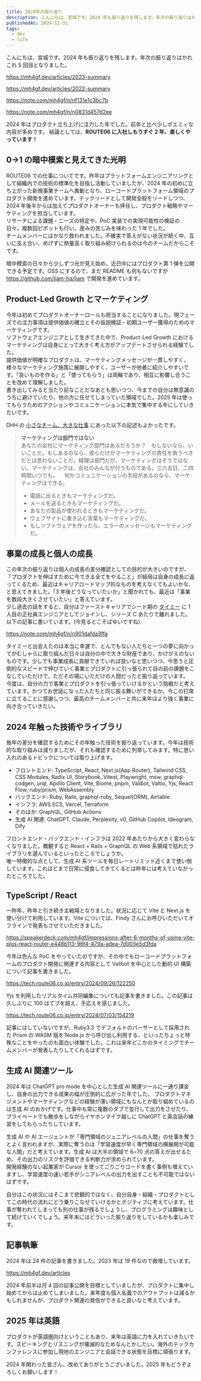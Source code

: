 ```yaml
---
title: 2024年の振り返り
description: こんにちは、宮城です。2024 年も振り返りを残します。年次の振り返りはかれこれ 5 回目となりました。
publishedAt: 2024-12-31
tags:
  - dev
  - life
---
```


こんにちは、宮城です。2024 年も振り返りを残します。年次の振り返りはかれこれ 5 回目となりました。

https://mh4gf.dev/articles/2023-summary

https://mh4gf.dev/articles/2022-summary

https://note.com/mh4gf/n/nf131e1c3bc7b

https://note.com/mh4gf/n/n0831d457d2ee

2024 年はプロダクト立ち上げに注力した年でした。前年と比べ少しポエミィな内容が多めです。
結論としては、**ROUTE06 に入社しもうすぐ 2 年、楽しくやっています！**

## 0→1 の暗中模索と見えてきた光明

ROUTE06 での仕事についてです。昨年はプラットフォームエンジニアリングとして組織内での技術の標準化を目指し活動していましたが、2024 年の初めに立ち上がった新規事業チームへ異動となり、ローコードプラットフォーム領域のプロダクト開発を進めています。テックリードとして開発全般をリードしつつ、2024 年後半からは加えてプロダクトオーナーも拝任し、プロダクト戦略やマーケティングを担当しています。  
リサーチによる課題・ニーズの特定や、PoC 実装での実現可能性の検証の日々。複数回ピボットも行い、産みの苦しみを味わった 1 年でした。  
チームメンバーにはかなり救われました。不確実で答えがない状況が続く中、互いに支え合い、めげずに熱量高く取り組み続けられるのは今のチームだからこそです。

暗中模索の日々から少しずつ光が見え始め、近日中にはプロダクト第 1 弾を公開できる予定です。OSS にするので、まだ README も何もないですが https://github.com/liam-hq/liam で開発を進めています。

## Product-Led Growth とマーケティング

今年は初めてプロダクトオーナーロールも担当することになりました。現フェーズでの注力事項は提供価値の確立とその仮説検証・初期ユーザー獲得のためのマーケティングです。  
ソフトウェアエンジニアとして生きてきた中で、Product-Led Growth におけるマーケティングは自身にとって大きく考え方がアップデートさせられる経験でした。  
提供価値が明確なプロダクトは、マーケティングメッセージが一貫しやすく、様々なマーケティング施策に展開しやすく、ユーザーが他者に紹介しやすいです。「良いものを作る」と「使ってもらう」は両輪であり、相互に影響し合うことを改めて理解しました。  
書き出してみると当たり前なことだなあとも思いつつ、今までの自分は無意識のうちに避けていたり、他の方に任せてしまっていた領域でした。2025 年は使ってもらうためのアクションやコミュニケーションに本気で集中する年にしていきたいです。

DHH の [小さなチーム、大きな仕事](https://amzn.asia/d/4rpE7nw) にあった以下の記述もよかったです。

> **マーケティングは部門ではない**  
> あなたの会社にマーケティング部門はあるだろうか？　もしないなら、いいことだ。もしあるのなら、彼らだけがマーケティングの責任を負うべきだとは思わないことだ。経理は部門だが、マーケティングはそうではない。マーケティングは、会社のみんなが行うものである。三六五日、二四時間いつでも。 　何かコミュニケーションの手段があるのなら、マーケティングはできる。
>
> - 電話に出るときもマーケティングだ。
> - メールを送るときもマーケティングだ。
> - あなたの製品が使われるときもマーケティングだ。
> - ウェブサイトに書き込む言葉もマーケティングだ。
> - もしソフトウェアを作ったら、エラーのメッセージもマーケティングだ。

## 事業の成長と個人の成長

この年次の振り返りは個人の成長の差分確認としての目的が大きいのですが、「プロダクトを伸ばすために今できる全てをやること」が結局は自身の成長に返ってくるため、最近はキャリアロードマップ的なものを考えなくてもよいかな、と思えてきました。「3 年後どうなっていたいか」と聞かれても、最近は「事業を数段大きくさせていたい」と答えています。  
少し過去の話をすると、自分はファーストキャリアでシード期の [タイミー](https://timee.co.jp/) に 1 人目の正社員エンジニアとしてジョインし、シリーズ C あたりで離れました。以下の記事に書いています。(今見るとこそばゆいですね)

https://note.com/mh4gf/n/n901dafda3ffa

タイミーと出会えたのは本当に幸運で、とんでもない人たちと一つの夢に向かってがむしゃらに取り組んだ日々は自分の中で大きな財産であり、かけがえのないものです。少しでも事業成長に貢献できていれば良いなと思いつつ、今思うと圧倒的なスピードで伸びていく事業とプロダクトに引っ張られて目の前の課題をこなしていただけで、ただその場にいただけの人間だったと振り返っています。  
今度は、自分の力で事業とプロダクトを引っ張っていけるかという挑戦だと考えています。かつてお世話になった人たちと同じ振る舞いができるか。今この打席に立てることに感謝しつつ、最高のチームメンバーと共に来年はより強く事業に向き合っていきたい。

## 2024 年触った技術やライブラリ

毎年の差分を確認するためにその年触った技術を振り返っています。今年は技術的な取り組みは減りましたが、それも確認するために列挙してみます。特に思い入れのあるトピックについては取り上げます。

- フロントエンド: TypeScript, React, Next.js(App Router), Tailwind CSS, CSS Modules, Radix UI, Storybook, Vitest, Playwright, msw, graphql-codgen, urql, Apollo Client, Vite, Biome, pnpm, Valibot, Valtio, Yjs, React Flow, ruby/prism, WebAssembly
- バックエンド: Ruby, Rails, graphql-ruby, Sequel(ORM), Airtable
- インフラ: AWS ECS, Vercel, Terraform
- そのほか: GraphQL, GitHub Actions
- 生成 AI 関連: ChatGPT, Claude, Perplexity, v0, GitHub Copilot, Ideogram, Dify

フロントエンド・バックエンド・インフラは 2022 年あたりから大きく変わらなくなりました。概観すると React + Rails + GraphQL の Web 系領域で枯れたライブラリを選んでいるといったところでしょうか。  
唯一特徴的な点として、生成 AI 系ツールを毎日レートリミット近くまで使い倒しています。これほどまで日常に侵食してきてくるとは昨年には考えていなかったところでした。

## TypeScript / React

一昨年、昨年と引き続き主戦場となりました。状況に応じて Vite と Next.js を使い分けて利用しています。Vite については、Findy さんにお呼びいただいてオフラインで発表もさせていただきました。

https://speakerdeck.com/mh4gf/impressions-after-6-months-of-using-vite-plus-react-router-e448b113-96f4-479a-adea-7d003e5d3fda

今年は色んな PoC をやっていたのですが、その中でもローコードプラットフォームのプロダクト開発に関連する内容として Valibot を中心とした動的 UI 構築について記事を書きました。

https://tech.route06.co.jp/entry/2024/09/26/122250

Yjs を利用したリアルタイム共同編集についても記事を書きました。この記事は久しぶりに 100 はてブを超え、手応えを感じました。

https://tech.route06.co.jp/entry/2024/07/03/154219

記事にはしていないですが、Ruby3.3 でデフォルトのパーサーとして採用された Prism の WASM 版を Node.js から呼び出し利用する、といったちょっと特殊なことをやったのも面白い体験でした。これは来年どこかのタイミングでチームメンバーが発表したりしてくれるはずです。

## 生成 AI 関連ツール

2024 年は ChatGPT pro mode を中心とした生成 AI 関連ツールに一通り課金し、自身の出力できる成果の幅が圧倒的に広がった年でした。 プロダクトマネジメントやマーケティングなどの経験が薄い領域にもなんとか取り組めているのは生成 AI のおかげです。仕事中も常に複数のタブで並行して出力をさせたり、プライベートでも散歩をしながらイヤホンマイク越しに ChatGPT と英会話の練習をしてもらったりしています。

生成 AI や AI エージェントが「専門領域のジュニアレベルの人間」の仕事を奪うとよく言われますが、実際に奪うのは「学習速度が早く専門領域の横展開が可能な人間」だと考えています。生成 AI は大半の領域で 6~70 点の答えが出せるため、その出力のリスクを評価できる判断力が求められています。  
開発経験のない起業家が Cursor を使ってごりごりコードを書く事例も増えていますし、学習速度の速い若手がシニアレベルの出力を出すことも不可能ではないはずです。

自分はこの状況にはそこまで悲観的ではなく、自分自身・組織・プロダクトとしてこの時代の流れにどう乗りこなせていけるかとポジティブに考えています。仕事が奪われてしまっても別の仕事が残るでしょうし、プログラミングは趣味として続けていくでしょう。来年末にはどういった振り返りをしているかも楽しみです。

## 記事執筆

2024 年は 24 件の記事を書きました。2023 年は 19 件なので微増しています。

https://mh4gf.dev/articles

2024 年前半は月 4 回の記事公開を目標としていましたが、プロダクトに集中し始めてからは止めてしまいました。来年度も個人名義でのアウトプットは減るかもしれませんが、プロダクト関連の発信ができると良いなと考えています。

## 2025 年は英語

プロダクトが英語圏向けということもあり、来年は英語に力を入れていきたいです。スピーキングとリスニングが壊滅的なためなんとかしたい。海外のテックカンファレンスに参加し現地のエンジニアと会話できる状態を目標に頑張ります。

2024 年関わった皆さん、改めてありがとうございました。2025 年もどうぞよろしくお願いします！
